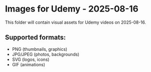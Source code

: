 # Images for Udemy - 2025-08-16

This folder will contain visual assets for Udemy videos on 2025-08-16.

## Supported formats:
- PNG (thumbnails, graphics)
- JPG/JPEG (photos, backgrounds)
- SVG (logos, icons)
- GIF (animations)
